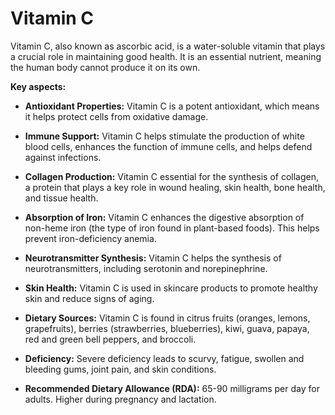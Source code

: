 # Vitamin C

Vitamin C, also known as ascorbic acid, is a water-soluble vitamin that plays a crucial role in maintaining good health. It is an essential nutrient, meaning the human body cannot produce it on its own.

**Key aspects:**

* **Antioxidant Properties:** Vitamin C is a potent antioxidant, which means it helps protect cells from oxidative damage.
  
* **Immune Support:** Vitamin C helps stimulate the production of white blood cells, enhances the function of immune cells, and helps defend against infections.

* **Collagen Production:** Vitamin C essential for the synthesis of collagen, a protein that plays a key role in wound healing, skin health, bone health, and tissue health.

* **Absorption of Iron:** Vitamin C enhances the digestive absorption of non-heme iron (the type of iron found in plant-based foods). This helps prevent iron-deficiency anemia.

* **Neurotransmitter Synthesis:** Vitamin C helps the synthesis of neurotransmitters, including serotonin and norepinephrine.

* **Skin Health:** Vitamin C is used in skincare products to promote healthy skin and reduce signs of aging.

* **Dietary Sources:** Vitamin C is found in citrus fruits (oranges, lemons, grapefruits), berries (strawberries, blueberries), kiwi, guava, papaya, red and green bell peppers, and broccoli.

* **Deficiency:** Severe deficiency leads to scurvy, fatigue, swollen and bleeding gums, joint pain, and skin conditions.

* **Recommended Dietary Allowance (RDA):** 65-90 milligrams per day for adults. Higher during pregnancy and lactation.
